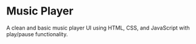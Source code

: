 # Music Player

A clean and basic music player UI using HTML, CSS, and JavaScript with play/pause functionality.
